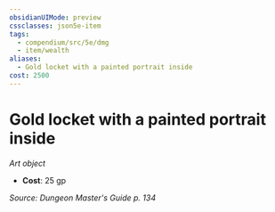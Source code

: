 ```yaml
---
obsidianUIMode: preview
cssclasses: json5e-item
tags:
  - compendium/src/5e/dmg
  - item/wealth
aliases:
  - Gold locket with a painted portrait inside
cost: 2500
---
```

# Gold locket with a painted portrait inside
*Art object*  

- **Cost**: 25 gp

*Source: Dungeon Master's Guide p. 134*

